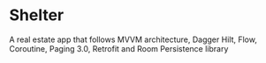 # Shelter
A real estate app that follows MVVM architecture, Dagger Hilt, Flow, Coroutine, Paging 3.0, Retrofit and Room Persistence library
